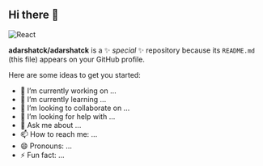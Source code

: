 ## Hi there 👋


![React](https://img.shields.io/badge/react-%2320232a.svg?style=for-the-badge&logo=react&logoColor=%2361DAFB)

**adarshatck/adarshatck** is a ✨ _special_ ✨ repository because its `README.md` (this file) appears on your GitHub profile.

Here are some ideas to get you started:

- 🔭 I’m currently working on ...
- 🌱 I’m currently learning ...
- 👯 I’m looking to collaborate on ...
- 🤔 I’m looking for help with ...
- 💬 Ask me about ...
- 📫 How to reach me: ...
- 😄 Pronouns: ...
- ⚡ Fun fact: ...

